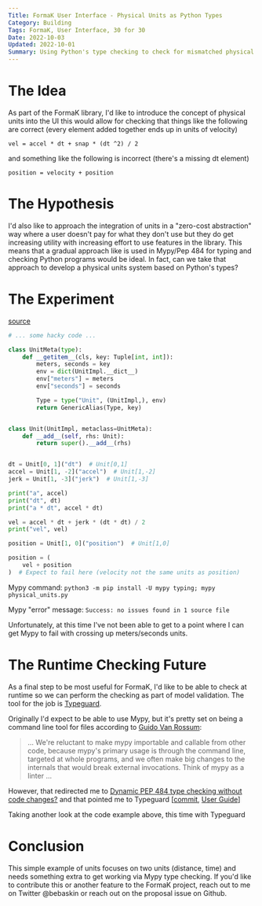 ```yaml
---
Title: FormaK User Interface - Physical Units as Python Types
Category: Building
Tags: FormaK, User Interface, 30 for 30
Date: 2022-10-03
Updated: 2022-10-01
Summary: Using Python's type checking to check for mismatched physical quantities
---
```


# The Idea

As part of the FormaK library, I'd like to introduce the concept of physical
units into the UI this would allow for checking that things like the following
are correct (every element added together ends up in units of velocity)

`vel = accel * dt + snap * (dt ^2) / 2`

and something like the following is incorrect (there's a missing dt element)

`position = velocity + position`

# The Hypothesis

I'd also like to approach the integration of units in a "zero-cost abstraction"
way where a user doesn't pay for what they don't use but they do get increasing
utility with increasing effort to use features in the library. This means that
a gradual approach like is used in Mypy/Pep 484 for typing and checking Python
programs would be ideal. In fact, can we take that approach to develop a
physical units system based on Python's types?

# The Experiment

[source](https://github.com/buckbaskin/formak/blob/physical-units-demo/demo/src/physical_units.py)

```python
# ... some hacky code ...

class UnitMeta(type):
    def __getitem__(cls, key: Tuple[int, int]):
        meters, seconds = key
        env = dict(UnitImpl.__dict__)
        env["meters"] = meters
        env["seconds"] = seconds

        Type = type("Unit", (UnitImpl,), env)
        return GenericAlias(Type, key)


class Unit(UnitImpl, metaclass=UnitMeta):
    def __add__(self, rhs: Unit):
        return super().__add__(rhs)


dt = Unit[0, 1]("dt")  # Unit[0,1]
accel = Unit[1, -2]("accel")  # Unit[1,-2]
jerk = Unit[1, -3]("jerk")  # Unit[1,-3]

print("a", accel)
print("dt", dt)
print("a * dt", accel * dt)

vel = accel * dt + jerk * (dt * dt) / 2
print("vel", vel)

position = Unit[1, 0]("position")  # Unit[1,0]

position = (
    vel + position
)  # Expect to fail here (velocity not the same units as position)
```

Mypy command: `python3 -m pip install -U mypy typing; mypy physical_units.py`

Mypy "error" message: `Success: no issues found in 1 source file`

Unfortunately, at this time I've not been able to get to a point where I can
get Mypy to fail with crossing up meters/seconds units.

# The Runtime Checking Future

As a final step to be most useful for FormaK, I'd like to be able to check at
runtime so we can perform the checking as part of model validation. The tool
for the job is [Typeguard](https://github.com/agronholm/typeguard).

Originally I'd expect to be able to use Mypy, but it's pretty set on being a
command line tool for files according to [Guido Van Rossum](https://github.com/python/mypy/issues/2369#issuecomment-256984061):

> ... We're reluctant to make mypy importable and callable from other code, because mypy's primary usage is through the command line, targeted at whole programs, and we often make big changes to the internals that would break external invocations. Think of mypy as a linter ...

However, that redirected me to [Dynamic PEP 484 type checking without code
changes?](https://github.com/python/typing/issues/310)
and that pointed me to Typeguard [[commit](https://github.com/agronholm/typeguard/commit/69ce354d74b9de0cee0efc1b6509e8bb2e51ca47), [User Guide](https://typeguard.readthedocs.io/en/latest/userguide.html)]

Taking another look at the code example above, this time with Typeguard

# Conclusion

This simple example of units focuses on two units (distance, time) and needs
something extra to get working via Mypy type checking. If you'd like to
contribute this or another feature to the FormaK project, reach out to me on
Twitter @bebaskin or reach out on the proposal issue on Github.


